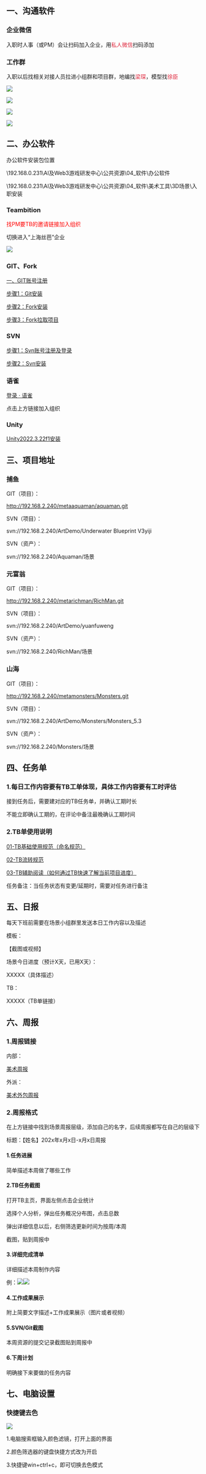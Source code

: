 ## 一、沟通软件
### 企业微信
入职时人事（或PM）会让扫码加入企业，用<font style="color:#DF2A3F;">私人微信</font>扫码添加

### 工作群
入职以后找相关对接人员拉进小组群和项目群，地编找<font style="color:#DF2A3F;">梁琛</font>，模型找<font style="color:#DF2A3F;">徐臣</font>

![](https://cdn.nlark.com/yuque/0/2024/png/44842280/1729849270532-12ca5ec3-a461-4aaa-bc2f-cace42cbc747.png)

![](https://cdn.nlark.com/yuque/0/2024/png/44842280/1729849275775-db4ecb3c-0f63-43d3-9f72-24ad8bfdd398.png)

![](https://cdn.nlark.com/yuque/0/2024/png/44842280/1729849284151-57dc0f18-4446-438f-ac3b-f190504d2ea7.png)

![](https://cdn.nlark.com/yuque/0/2024/png/44842280/1729849289307-d7ffb862-c581-4303-b72e-db2c44074cbc.png)



## 二、办公软件
办公软件安装包位置

\\192.168.0.231\AI及Web3游戏研发中心\公共资源\04_软件\办公软件

\\192.168.0.231\AI及Web3游戏研发中心\公共资源\04_软件\美术工具\3D场景\入职安装



### Teambition
<font style="color:red;">找PM要TB的邀请链接加入组织</font>

切换进入“上海丝芭”企业

![](https://cdn.nlark.com/yuque/0/2024/png/44842280/1729849884576-9dfdd9ab-4698-4739-9615-feb802946fdf.png)



### GIT、Fork
[一、GIT账号注册](https://snh48group.yuque.com/org-wiki-snh48group-ec9yge/rgqlf2/dcz0uyeq0585t8uh)

[步骤1：Git安装](https://snh48group.yuque.com/org-wiki-snh48group-ec9yge/rgqlf2/igq00ma7wg81rtn7)

[步骤2：Fork安装](https://snh48group.yuque.com/org-wiki-snh48group-ec9yge/rgqlf2/zdlly6bsrntqicxv)

[步骤3：Fork拉取项目](https://snh48group.yuque.com/org-wiki-snh48group-ec9yge/rgqlf2/yqcimzlqptplhgb2)



### SVN
[步骤1：Svn账号注册及登录](https://snh48group.yuque.com/org-wiki-snh48group-ec9yge/rgqlf2/pm1lfogt7orntxb8)

[步骤2：Svn安装](https://snh48group.yuque.com/org-wiki-snh48group-ec9yge/rgqlf2/zmh21gzl8guth0a3)



### 语雀
[登录 · 语雀](https://www.yuque.com/r/organizations/snh48group/join?token=Rqk09H5ogaEdJ0uM&source=org#)

点击上方链接加入组织



### Unity
[Unity2022.3.22f1安装](https://snh48group.yuque.com/org-wiki-snh48group-ec9yge/rgqlf2/mim4zebaestg66i6)



## 三、项目地址
### 捕鱼
GIT（项目）：

http://192.168.2.240/metaaquaman/aquaman.git

SVN（项目）：

svn://192.168.2.240/ArtDemo/Underwater Blueprint V3yiji

SVN（资产）：

svn://192.168.2.240/Aquaman/场景



### 元富翁
GIT（项目）：

http://192.168.2.240/metarichman/RichMan.git

SVN（项目）：

svn://192.168.2.240/ArtDemo/yuanfuweng

SVN（资产）：

svn://192.168.2.240/RichMan/场景



### 山海
GIT（项目）：

http://192.168.2.240/metamonsters/Monsters.git

SVN（项目）：

svn://192.168.2.240/ArtDemo/Monsters/Monsters_5.3

SVN（资产）：

svn://192.168.2.240/Monsters/场景



## 四、任务单
### 1.每日工作内容要有TB工单体现，具体工作内容要有工时评估
接到任务后，需要建对应的TB任务单，并确认工期时长

不能立即确认工期的，在评论中备注最晚确认工期时间

### 2.TB单使用说明
[01-TB基础使用规范（命名规范）](https://snh48group.yuque.com/org-wiki-snh48group-ec9yge/rgqlf2/ibwmx5zrn2gl9rvu)

[02-TB流转规范](https://snh48group.yuque.com/org-wiki-snh48group-ec9yge/rgqlf2/abc8gv3z79rairge)

[03-TB辅助阅读（如何通过TB快速了解当前项目进度）](https://snh48group.yuque.com/org-wiki-snh48group-ec9yge/rgqlf2/iu88mlg2grl4036e)

任务备注：当任务状态有变更/延期时，需要对任务进行备注



## 五、日报
每天下班前需要在场景小组群里发送本日工作内容以及描述

模板：

【截图或视频】

场景今日进度（预计X天，已用X天）：

XXXXX（具体描述）

TB：

XXXXX（TB单链接）



## 六、周报
### 1.周报链接
内部：

[美术周报](https://snh48group.yuque.com/dpatt3/iuwacr)

外派：

[美术外包周报](https://snh48group.yuque.com/dpatt3/fgb5bk)



### 2.周报格式
在上方链接中找到场景周报层级，添加自己的名字，后续周报都写在自己的层级下

标题：【姓名】202x年x月x日-x月x日周报



#### 1.任务进展
简单描述本周做了哪些工作



#### 2.TB任务截图
打开TB主页，界面左侧点击企业统计

选择个人分析，弹出任务概况分布图，点击总数

弹出详细信息以后，右侧筛选更新时间为按周/本周

截图，贴到周报中



#### 3.详细完成清单
详细描述本周制作内容

例：![](https://cdn.nlark.com/yuque/0/2024/png/44842280/1729854506716-1b8a6862-cf31-4e0b-b2f8-30b4952dc7fc.png)![](https://cdn.nlark.com/yuque/0/2024/png/44842280/1729854517276-8c855130-1099-462e-9151-04c817ce01f6.png)



#### 4.工作成果展示
附上简要文字描述+工作成果展示（图片或者视频）



#### 5.SVN/Git截图
本周资源的提交记录截图贴到周报中



#### 6.下周计划
明确接下来要做的任务内容



## 七、电脑设置
### 快捷键去色
![](https://cdn.nlark.com/yuque/0/2024/png/44842280/1731316252779-ca809419-2628-49d7-8203-1954db8f8941.png)

1.电脑搜索框输入颜色滤镜，打开上面的界面

2.颜色筛选器的键盘快捷方式改为开启

3.快捷键win+ctrl+c，即可切换去色模式



